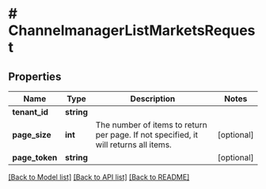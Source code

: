 # # ChannelmanagerListMarketsRequest


## Properties 


Name | Type | Description | Notes
------------ | ------------- | ------------- | -------------
**tenant_id**| **string** |   |
**page_size**| **int** | The number of items to return per page. If not specified, it will returns all items.  | [optional]
**page_token**| **string** |   | [optional]


[[Back to Model list]](../../README.md#models) [[Back to API list]](../../README.md#endpoints) [[Back to README]](../../README.md)

